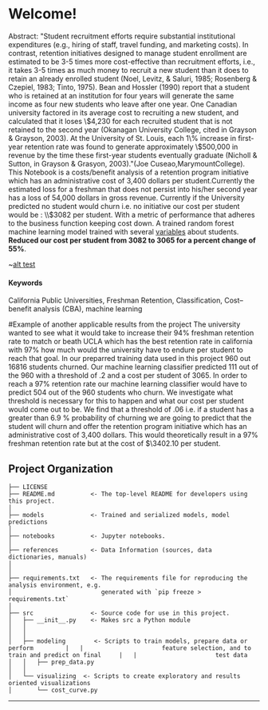 
# Welcome! 

Abstract: "Student recruitment efforts require substantial institutional expenditures (e.g., hiring of staff, travel funding, and marketing costs). In contrast, retention initiatives designed to manage student enrollment are estimated to be 3-5 times more cost-effective than recruitment efforts, i.e., it takes 3-5 times as much money to recruit a new student than it does to retain an already enrolled student (Noel, Levitz, & Saluri, 1985; Rosenberg & Czepiel, 1983; Tinto, 1975). Bean and Hossler (1990) report that a student who is retained at an institution for four years will generate the same income as four new students who leave after one year. One Canadian university factored in its average cost to recruiting a new student, and calculated that it loses \\$4,230 for each recruited student that is not retained to the second year (Okanagan University College, cited in Grayson & Grayson, 2003). At the University of St. Louis, each 1\% increase in first-year retention rate was found to generate approximately \$500,000 in revenue by the time these first-year students eventually graduate (Nicholl & Sutton, in Grayson & Grasyon, 2003)."(Joe Cuseao,MarymountCollege). This Notebook is a costs/benefit analysis of a retention program initiative which has an administrative cost of 3,400 dollars per student.Currently the estimated loss for a freshman that does not persist into his/her second year has a loss of 54,000 dollars in gross revenue.  Currently if the University predicted no student would churn i.e. no initiative our cost per student would be : \\$3082 per student. With a metric of performance that adheres to the business function keeping cost down. A trained random forest machine learning model trained with several [variables](https://github.com/clazaro97chosen/CSU_CostBenefit_Analysis/blob/master/references/Data_Dictionary.txt) about students. **Reduced our cost per student from 3082 to 3065 for a percent change of 55%**.

~[alt test](images/costcurve.png)

#### Keywords
California Public Universities, Freshman Retention, Classification, Cost–benefit analysis (CBA), machine learning


#Example of another applicable results from the project
The university wanted to see what it would take to increase their 94% freshman retention rate to match or beath UCLA which has the best retention rate in california with 97% how much would the university have to endure per student to reach that goal. In our preparred training data used in this project 960 out 16816 students churned. Our machine learning classifier predicted 111 out of the 960 with a threshold of .2 and a cost per student of 3065. In order to reach a 97% retention rate our machine learning classifier would have to predict 504 out of the 960 students who churn. We investigate what threshold is necessary for this to happen and what our cost per student would come out to be. We find that a threshold of .06 i.e. if a student has a greater than 6.9 % probability of churning we are going to predict that the student will churn and offer the retention program initiative which has an administrative cost of 3,400 dollars. This would theoretically result in a 97% freshman retention rate but at the cost of $\\3402.10 per student.


Project Organization
------------

    ├── LICENSE
    ├── README.md          <- The top-level README for developers using this project.
    │
    ├── models             <- Trained and serialized models, model predictions
    │
    ├── notebooks          <- Jupyter notebooks.
    │
    ├── references         <- Data Information (sources, data dictionaries, manuals)
    │
    │
    ├── requirements.txt   <- The requirements file for reproducing the analysis environment, e.g.
    │                         generated with `pip freeze > requirements.txt`
    │
    ├── src                <- Source code for use in this project.
    │   ├── __init__.py    <- Makes src a Python module
    │   │
    │   │
    │   ├── modeling        <- Scripts to train models, prepare data or perform         |   |                      feature selection, and to train and predict on final     |   |                      test data         
    │   │   ├── prep_data.py
    │   │
    │   └── visualizing  <- Scripts to create exploratory and results oriented visualizations
    │       └── cost_curve.py 
    
    


--------
